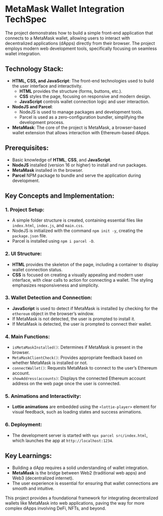 # MetaMask Wallet Integration TechSpec

The project demonstrates how to build a simple front-end application that connects to a MetaMask wallet, allowing users to interact with decentralized applications (dApps) directly from their browser. The project employs modern web development tools, specifically focusing on seamless wallet integration.

## Technology Stack:
- **HTML, CSS, and JavaScript**: The front-end technologies used to build the user interface and interactivity.
  - **HTML** provides the structure (forms, buttons, etc.).
  - **CSS** styles the page, focusing on responsive and modern design.
  - **JavaScript** controls wallet connection logic and user interaction.
- **NodeJS and Parcel**: 
  - NodeJS is used to manage packages and development tools.
  - Parcel is used as a zero-configuration bundler, simplifying the development process.
- **MetaMask**: The core of the project is MetaMask, a browser-based wallet extension that allows interaction with Ethereum-based dApps.

## Prerequisites:
- Basic knowledge of **HTML**, **CSS**, and **JavaScript**.
- **NodeJS** installed (version 16 or higher) to install and run packages.
- **MetaMask** installed in the browser.
- **Parcel** NPM package to bundle and serve the application during development.

## Key Concepts and Implementation:

### 1. Project Setup:
- A simple folder structure is created, containing essential files like `index.html`, `index.js`, and `main.css`.
- NodeJS is initialized with the command `npm init -y`, creating the `package.json` file.
- Parcel is installed using `npm i parcel -D`.

### 2. UI Structure:
- **HTML** provides the skeleton of the page, including a container to display wallet connection status.
- **CSS** is focused on creating a visually appealing and modern user interface, with clear calls to action for connecting a wallet. The styling emphasizes responsiveness and simplicity.

### 3. Wallet Detection and Connection:
- **JavaScript** is used to detect if MetaMask is installed by checking for the `ethereum` object in the browser’s window.
- If MetaMask is not detected, the user is prompted to install it.
- If MetaMask is detected, the user is prompted to connect their wallet.

### 4. Main Functions:
- `isMetaMaskInstalled()`: Determines if MetaMask is present in the browser.
- `MetaMaskClientCheck()`: Provides appropriate feedback based on whether MetaMask is installed or not.
- `connectWallet()`: Requests MetaMask to connect to the user’s Ethereum account.
- `showAddress(accounts)`: Displays the connected Ethereum account address on the web page once the user is connected.

### 5. Animations and Interactivity:
- **Lottie animations** are embedded using the `<lottie-player>` element for visual feedback, such as loading states and success animations.

### 6. Deployment:
- The development server is started with `npx parcel src/index.html`, which launches the app at `http://localhost:1234`.

## Key Learnings:
- Building a dApp requires a solid understanding of wallet integration.
- **MetaMask** is the bridge between Web2 (traditional web apps) and Web3 (decentralized internet).
- The user experience is essential for ensuring that wallet connections are smooth and intuitive.

This project provides a foundational framework for integrating decentralized wallets like MetaMask into web applications, paving the way for more complex dApps involving DeFi, NFTs, and beyond.
